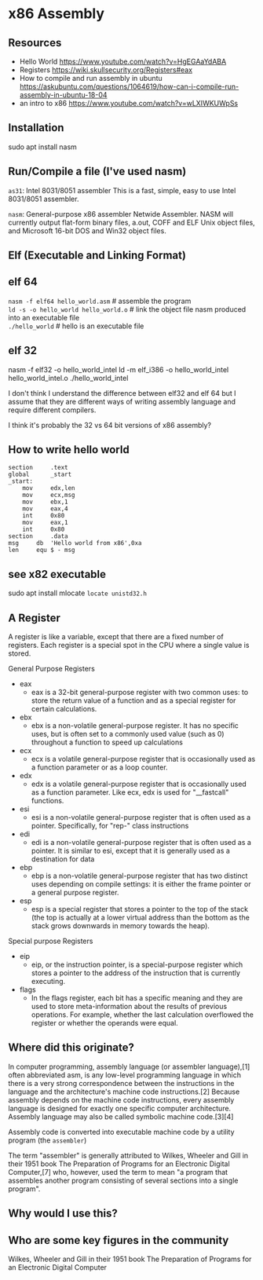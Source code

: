 # x86 Assembly
## Resources
- Hello World https://www.youtube.com/watch?v=HgEGAaYdABA
- Registers https://wiki.skullsecurity.org/Registers#eax
- How to compile and run assembly in ubuntu https://askubuntu.com/questions/1064619/how-can-i-compile-run-assembly-in-ubuntu-18-04
- an intro to x86 https://www.youtube.com/watch?v=wLXIWKUWpSs
## Installation
sudo apt install nasm  
## Run/Compile a file (I've used nasm)

`as31`: Intel 8031/8051 assembler
This is a fast, simple, easy to use Intel 8031/8051 assembler.

`nasm`: General-purpose x86 assembler
Netwide Assembler. NASM will currently output flat-form binary files, a.out, COFF and ELF Unix object files, and Microsoft 16-bit DOS and Win32 object files.

## Elf (Executable and Linking Format)

## elf 64
`nasm -f elf64 hello_world.asm` # assemble the program  
`ld -s -o hello_world hello_world.o` # link the object file nasm produced into an executable file  
`./hello_world` # hello is an executable file

## elf 32
nasm -f elf32 -o hello_world_intel
ld -m elf_i386 -o hello_world_intel hello_world_intel.o
./hello_world_intel


I don't think I understand the difference between elf32 and elf 64 but I assume that they are different ways of writing assembly language and require different compilers.

I think it's probably the 32 vs 64 bit versions of x86 assembly?

## How to write hello world
```
section     .text
global      _start 
_start: 
    mov     edx,len   
    mov     ecx,msg   
    mov     ebx,1   
    mov     eax,4   
    int     0x80   
    mov     eax,1  
    int     0x80   
section     .data
msg     db  'Hello world from x86',0xa  
len     equ $ - msg   
```

## see x82 executable 
sudo apt install mlocate
`locate unistd32.h`

## A Register
A register is like a variable, except that there are a fixed number of registers. Each register is a special spot in the CPU where a single value is stored. 

General Purpose Registers

- eax
    - eax is a 32-bit general-purpose register with two common uses: to store the return value of a function and as a special register for certain calculations.
- ebx
    - ebx is a non-volatile general-purpose register. It has no specific uses, but is often set to a commonly used value (such as 0) throughout a function to speed up calculations
- ecx
    - ecx is a volatile general-purpose register that is occasionally used as a function parameter or as a loop counter. 
- edx
    - edx is a volatile general-purpose register that is occasionally used as a function parameter. Like ecx, edx is used for "__fastcall" functions. 
- esi
    - esi is a non-volatile general-purpose register that is often used as a pointer. Specifically, for "rep-" class instructions
- edi
    - edi is a non-volatile general-purpose register that is often used as a pointer. It is similar to esi, except that it is generally used as a destination for data
- ebp
    - ebp is a non-volatile general-purpose register that has two distinct uses depending on compile settings: it is either the frame pointer or a general purpose register. 
- esp
    - esp is a special register that stores a pointer to the top of the stack (the top is actually at a lower virtual address than the bottom as the stack grows downwards in memory towards the heap).

Special purpose Registers

- eip
    - eip, or the instruction pointer, is a special-purpose register which stores a pointer to the address of the instruction that is currently executing.
- flags
    - In the flags register, each bit has a specific meaning and they are used to store meta-information about the results of previous operations. For example, whether the last calculation overflowed the register or whether the operands were equal.

## Where did this originate?
In computer programming, assembly language (or assembler language),[1] often abbreviated asm, is any low-level programming language in which there is a very strong correspondence between the instructions in the language and the architecture's machine code instructions.[2] Because assembly depends on the machine code instructions, every assembly language is designed for exactly one specific computer architecture. Assembly language may also be called symbolic machine code.[3][4]

Assembly code is converted into executable machine code by a utility program (the `assembler`)

The term "assembler" is generally attributed to Wilkes, Wheeler and Gill in their 1951 book The Preparation of Programs for an Electronic Digital Computer,[7] who, however, used the term to mean "a program that assembles another program consisting of several sections into a single program".



## Why would I use this?


## Who are some key figures in the community

Wilkes, Wheeler and Gill in their 1951 book The Preparation of Programs for an Electronic Digital Computer